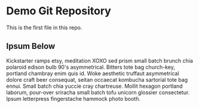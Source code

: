 # Demo Git Repository

This is the first file in this repo.

## Ipsum Below

Kickstarter ramps etsy, meditation XOXO sed prism small batch brunch chia polaroid edison bulb 90's asymmetrical. Bitters tote bag church-key, portland chambray enim quis id. Woke aesthetic truffaut asymmetrical dolore craft beer consequat, seitan occaecat kombucha sartorial tote bag ennui. Small batch chia yuccie cray chartreuse. Mollit hexagon portland laborum, pour-over sriracha small batch tofu unicorn glossier consectetur. Ipsum letterpress fingerstache hammock photo booth.